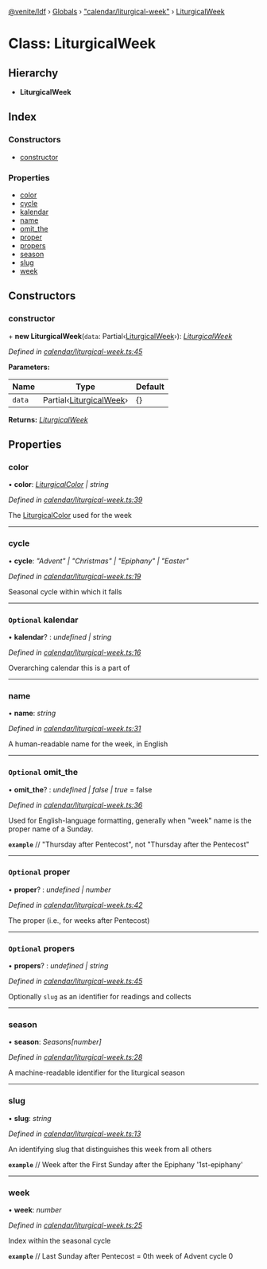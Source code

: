 [@venite/ldf](../README.md) › [Globals](../globals.md) › ["calendar/liturgical-week"](../modules/_calendar_liturgical_week_.md) › [LiturgicalWeek](_calendar_liturgical_week_.liturgicalweek.md)

# Class: LiturgicalWeek

## Hierarchy

* **LiturgicalWeek**

## Index

### Constructors

* [constructor](_calendar_liturgical_week_.liturgicalweek.md#constructor)

### Properties

* [color](_calendar_liturgical_week_.liturgicalweek.md#color)
* [cycle](_calendar_liturgical_week_.liturgicalweek.md#cycle)
* [kalendar](_calendar_liturgical_week_.liturgicalweek.md#optional-kalendar)
* [name](_calendar_liturgical_week_.liturgicalweek.md#name)
* [omit_the](_calendar_liturgical_week_.liturgicalweek.md#optional-omit_the)
* [proper](_calendar_liturgical_week_.liturgicalweek.md#optional-proper)
* [propers](_calendar_liturgical_week_.liturgicalweek.md#optional-propers)
* [season](_calendar_liturgical_week_.liturgicalweek.md#season)
* [slug](_calendar_liturgical_week_.liturgicalweek.md#slug)
* [week](_calendar_liturgical_week_.liturgicalweek.md#week)

## Constructors

###  constructor

\+ **new LiturgicalWeek**(`data`: Partial‹[LiturgicalWeek](_calendar_liturgical_week_.liturgicalweek.md)›): *[LiturgicalWeek](_calendar_liturgical_week_.liturgicalweek.md)*

*Defined in [calendar/liturgical-week.ts:45](https://github.com/gbj/venite/blob/21fbe44/ldf/src/calendar/liturgical-week.ts#L45)*

**Parameters:**

Name | Type | Default |
------ | ------ | ------ |
`data` | Partial‹[LiturgicalWeek](_calendar_liturgical_week_.liturgicalweek.md)› | {} |

**Returns:** *[LiturgicalWeek](_calendar_liturgical_week_.liturgicalweek.md)*

## Properties

###  color

• **color**: *[LiturgicalColor](_calendar_liturgical_color_.liturgicalcolor.md) | string*

*Defined in [calendar/liturgical-week.ts:39](https://github.com/gbj/venite/blob/21fbe44/ldf/src/calendar/liturgical-week.ts#L39)*

The [LiturgicalColor](_calendar_liturgical_color_.liturgicalcolor.md) used for the week

___

###  cycle

• **cycle**: *"Advent" | "Christmas" | "Epiphany" | "Easter"*

*Defined in [calendar/liturgical-week.ts:19](https://github.com/gbj/venite/blob/21fbe44/ldf/src/calendar/liturgical-week.ts#L19)*

Seasonal cycle within which it falls

___

### `Optional` kalendar

• **kalendar**? : *undefined | string*

*Defined in [calendar/liturgical-week.ts:16](https://github.com/gbj/venite/blob/21fbe44/ldf/src/calendar/liturgical-week.ts#L16)*

Overarching calendar this is a part of

___

###  name

• **name**: *string*

*Defined in [calendar/liturgical-week.ts:31](https://github.com/gbj/venite/blob/21fbe44/ldf/src/calendar/liturgical-week.ts#L31)*

A human-readable name for the week, in English

___

### `Optional` omit_the

• **omit_the**? : *undefined | false | true* = false

*Defined in [calendar/liturgical-week.ts:36](https://github.com/gbj/venite/blob/21fbe44/ldf/src/calendar/liturgical-week.ts#L36)*

Used for English-language formatting, generally when "week" name is the proper name of a Sunday.

**`example`** 
// "Thursday after Pentecost", not "Thursday after the Pentecost"

___

### `Optional` proper

• **proper**? : *undefined | number*

*Defined in [calendar/liturgical-week.ts:42](https://github.com/gbj/venite/blob/21fbe44/ldf/src/calendar/liturgical-week.ts#L42)*

The proper (i.e., for weeks after Pentecost)

___

### `Optional` propers

• **propers**? : *undefined | string*

*Defined in [calendar/liturgical-week.ts:45](https://github.com/gbj/venite/blob/21fbe44/ldf/src/calendar/liturgical-week.ts#L45)*

Optionally `slug` as an identifier for readings and collects

___

###  season

• **season**: *Seasons[number]*

*Defined in [calendar/liturgical-week.ts:28](https://github.com/gbj/venite/blob/21fbe44/ldf/src/calendar/liturgical-week.ts#L28)*

A machine-readable identifier for the liturgical season

___

###  slug

• **slug**: *string*

*Defined in [calendar/liturgical-week.ts:13](https://github.com/gbj/venite/blob/21fbe44/ldf/src/calendar/liturgical-week.ts#L13)*

An identifying slug that distinguishes this week from all others

**`example`** 
// Week after the First Sunday after the Epiphany
'1st-epiphany'

___

###  week

• **week**: *number*

*Defined in [calendar/liturgical-week.ts:25](https://github.com/gbj/venite/blob/21fbe44/ldf/src/calendar/liturgical-week.ts#L25)*

Index within the seasonal cycle

**`example`** 
// Last Sunday after Pentecost = 0th week of Advent cycle
0
